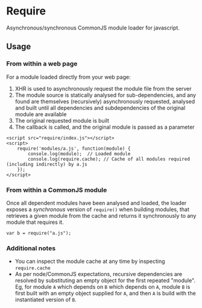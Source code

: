 # Require

Asynchronous/synchronous CommonJS module loader for javascript.

## Usage

### From within a web page

For a module loaded directly from your web page:

1. XHR is used to asynchronously request the module file from the server
2. The module source is statically analysed for sub-dependencies, and any found are themselves (recursively) asynchronously requested, analysed and built until all dependencies and subdependencies of the original module are available
3. The original requested module is built
4. The callback is called, and the original module is passed as a parameter

```
<script src="require/index.js"></script>
<script>
    require('modules/a.js', function(module) {
        console.log(module);  // Loaded module
        console.log(require.cache); // Cache of all modules required (including indirectly) by a.js
    });
</script>
```

### From within a CommonJS module

Once all dependent modules have been analysed and loaded, the loader exposes a *synchronous* version of `require()` when building modules, that retrieves a given module from the cache and returns it synchronously to any module that requires it.

````var b = require("a.js");````
    
### Additional notes

* You can inspect the module cache at any time by inspecting `require.cache`
* As per node/CommonJS expectations, recursive dependencies are resolved by substituting an empty object for the first repeated "module".  Eg, for module `A` which depends on `B` which depends on `A`, module `B` is first built with an empty object supplied for `A`, and then `A` is build with the instantiated version of `B`.
